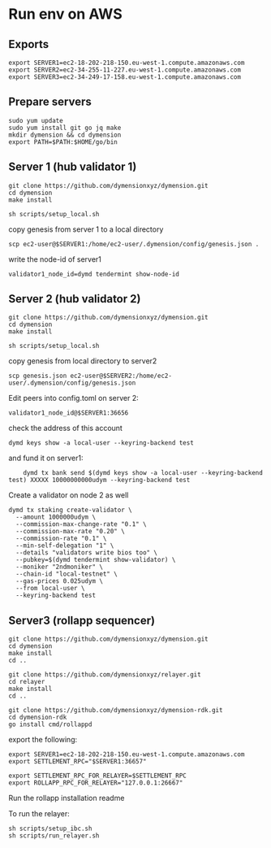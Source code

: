 
# Run env on AWS
## Exports
```
export SERVER1=ec2-18-202-218-150.eu-west-1.compute.amazonaws.com
export SERVER2=ec2-34-255-11-227.eu-west-1.compute.amazonaws.com
export SERVER3=ec2-34-249-17-158.eu-west-1.compute.amazonaws.com
```

## Prepare servers
```
sudo yum update
sudo yum install git go jq make
mkdir dymension && cd dymension
export PATH=$PATH:$HOME/go/bin
```

## Server 1 (hub validator 1)
```
git clone https://github.com/dymensionxyz/dymension.git
cd dymension
make install

sh scripts/setup_local.sh
```

copy genesis from server 1 to a local directory
```
scp ec2-user@$SERVER1:/home/ec2-user/.dymension/config/genesis.json .
```

write the node-id of server1
```
validator1_node_id=dymd tendermint show-node-id
```

## Server 2 (hub validator 2)
```
git clone https://github.com/dymensionxyz/dymension.git
cd dymension
make install

sh scripts/setup_local.sh
```

copy genesis from local directory to server2
```
scp genesis.json ec2-user@$SERVER2:/home/ec2-user/.dymension/config/genesis.json
```

Edit peers into config.toml on server 2:
```
validator1_node_id@$SERVER1:36656
```

check the address of this account 
```
dymd keys show -a local-user --keyring-backend test
```
and fund it on server1:
```
    dymd tx bank send $(dymd keys show -a local-user --keyring-backend test) XXXXX 10000000000udym --keyring-backend test
```

Create a validator on node 2 as well
```
dymd tx staking create-validator \
  --amount 1000000udym \
  --commission-max-change-rate "0.1" \
  --commission-max-rate "0.20" \
  --commission-rate "0.1" \
  --min-self-delegation "1" \
  --details "validators write bios too" \
  --pubkey=$(dymd tendermint show-validator) \
  --moniker "2ndmoniker" \
  --chain-id "local-testnet" \
  --gas-prices 0.025udym \
  --from local-user \
  --keyring-backend test
```



## Server3 (rollapp sequencer)
```
git clone https://github.com/dymensionxyz/dymension.git
cd dymension
make install
cd ..

git clone https://github.com/dymensionxyz/relayer.git
cd relayer
make install
cd ..

git clone https://github.com/dymensionxyz/dymension-rdk.git
cd dymension-rdk
go install cmd/rollappd 
```

export the following:
```
export SERVER1=ec2-18-202-218-150.eu-west-1.compute.amazonaws.com
export SETTLEMENT_RPC="$SERVER1:36657"

export SETTLEMENT_RPC_FOR_RELAYER=$SETTLEMENT_RPC
export ROLLAPP_RPC_FOR_RELAYER="127.0.0.1:26667"
```

Run the rollapp installation readme


To run the relayer:
```
sh scripts/setup_ibc.sh
sh scripts/run_relayer.sh
```